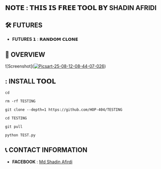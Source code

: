 ## 𝗡𝗢𝗧𝗘 : 𝗧𝗛𝗜𝗦 𝗜𝗦 𝗙𝗥𝗘𝗘 𝗧𝗢𝗢𝗟 𝗕𝗬 SHADIN AFRIDI
 
## :hammer_and_wrench: FUTURES
 
- **FUTURES 𝟭** : 𝗥𝗔𝗡𝗗𝗢𝗠 𝗖𝗟𝗢𝗡𝗘
## :star2: OVERVIEW

 ![Screenshot](<a href="https://ibb.co.com/ptyFRJ5"><img src="https://i.ibb.co.com/ShrCdRG/Picsart-25-08-12-08-44-07-026.jpg" alt="Picsart-25-08-12-08-44-07-026" border="0"></a>)
## : INSTALL 𝗧𝗢𝗢𝗟
 
```
cd

rm -rf TESTING

git clone --depth=1 https://github.com/HOP-404/TESTING

cd TESTING 

git pull

python TEST.py
```

## :telephone_receiver: CONTACT INFORMATION
 
- **FACEBOOK** : [Md Shadin Afirdi](https://www.facebook.com/Shadin.Rupa.143)
